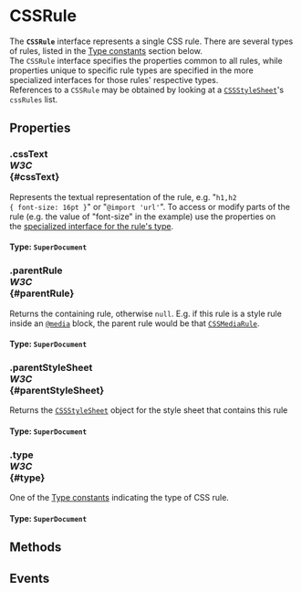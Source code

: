 # CSSRule

<div class='overview'>The <strong><code>CSSRule</code></strong> interface represents a single CSS rule. There are several types of rules, listed in the <a href="#Type_constants">Type constants</a> section below.</div>

<div class='overview'>The <code>CSSRule</code> interface specifies the properties common to all rules, while properties unique to specific rule types are specified in the more specialized interfaces for those rules' respective types.</div>

<div class='overview'>References to a <code>CSSRule</code> may be obtained by looking at a <a href="/en-US/docs/Web/API/CSSStyleSheet" title="The CSSStyleSheet interface represents a single CSS stylesheet, and lets you inspect and modify the list of rules contained in the stylesheet."><code>CSSStyleSheet</code></a>'s <code>cssRules</code> list.</div>

## Properties

### .cssText <div class="specs"><i>W3C</i></div> {#cssText}

Represents the textual representation of the rule, e.g. "<code>h1,h2 { font-size: 16pt }</code>" or "<code>@import 'url'</code>". To access or modify parts of the rule (e.g. the value of "font-size" in the example) use the properties on the&nbsp;<a href="#Type_constants">specialized interface for the rule's type</a>.

#### **Type**: `SuperDocument`

### .parentRule <div class="specs"><i>W3C</i></div> {#parentRule}

Returns the containing rule, otherwise <code>null</code>. E.g. if this rule is a style rule inside an <a href="/en-US/docs/Web/CSS/@media" title="The @media CSS at-rule can be used to apply part of a style sheet based on the result of one or more media queries."><code>@media</code></a> block, the parent rule would be that <a href="/en-US/docs/Web/API/CSSMediaRule" title="The CSSMediaRule interface represents a single CSS @media rule. It implements the CSSConditionRule interface, and therefore the CSSGroupingRule and the CSSRule interface with a type value of 4 (CSSRule.MEDIA_RULE)."><code>CSSMediaRule</code></a>.

#### **Type**: `SuperDocument`

### .parentStyleSheet <div class="specs"><i>W3C</i></div> {#parentStyleSheet}

Returns the <a href="/en-US/docs/Web/API/CSSStyleSheet" title="The CSSStyleSheet interface represents a single CSS stylesheet, and lets you inspect and modify the list of rules contained in the stylesheet."><code>CSSStyleSheet</code></a> object for the style sheet that contains this rule

#### **Type**: `SuperDocument`

### .type <div class="specs"><i>W3C</i></div> {#type}

One of the <a href="#Type_constants">Type constants</a> indicating the type of CSS rule.

#### **Type**: `SuperDocument`

## Methods

## Events
